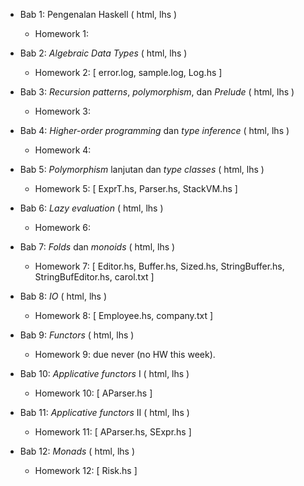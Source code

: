 - Bab 1: Pengenalan Haskell ( html, lhs )
    * Homework 1: 

- Bab 2: *Algebraic Data Types* ( html, lhs )
    * Homework 2: [ error.log, sample.log, Log.hs ]

- Bab 3: *Recursion patterns*, *polymorphism*, dan *Prelude* ( html, lhs )
    * Homework 3: 

- Bab 4: *Higher-order programming* dan *type inference* ( html, lhs )
    * Homework 4: 

- Bab 5: *Polymorphism* lanjutan dan *type classes* ( html, lhs )
    * Homework 5: [ ExprT.hs, Parser.hs, StackVM.hs ]

- Bab 6: *Lazy evaluation* ( html, lhs )
    * Homework 6: 

- Bab 7: *Folds* dan *monoids* ( html, lhs )
    * Homework 7: [ Editor.hs, Buffer.hs, Sized.hs, StringBuffer.hs, StringBufEditor.hs, carol.txt ]

- Bab 8: *IO* ( html, lhs )
    * Homework 8: [ Employee.hs, company.txt ]

- Bab 9: *Functors* ( html, lhs )
    * Homework 9: due never (no HW this week).

- Bab 10: *Applicative functors* I ( html, lhs )
    * Homework 10: [ AParser.hs ]

- Bab 11: *Applicative functors* II ( html, lhs )
    * Homework 11: [ AParser.hs, SExpr.hs ]

- Bab 12: *Monads* ( html, lhs )
    * Homework 12: [ Risk.hs ]
